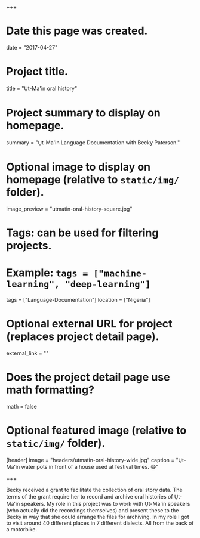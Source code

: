 +++
# Date this page was created.
date = "2017-04-27"

# Project title.
title = "U̠t-Ma'in oral history"

# Project summary to display on homepage.
summary = "U̠t-Ma'in Language Documentation with Becky Paterson."

# Optional image to display on homepage (relative to `static/img/` folder).
image_preview = "utmatin-oral-history-square.jpg"

# Tags: can be used for filtering projects.
# Example: `tags = ["machine-learning", "deep-learning"]`
tags = ["Language-Documentation"]
location = ["Nigeria"]

# Optional external URL for project (replaces project detail page).
external_link = ""

# Does the project detail page use math formatting?
math = false

# Optional featured image (relative to `static/img/` folder).
[header]
image = "headers/utmatin-oral-history-wide.jpg"
caption = "U̠t-Ma'in water pots in front of a house used at festival times. :smile:"

+++

Becky received a grant to facilitate the collection of oral story data. The terms of the grant require her to record and archive oral histories of U̠t-Ma'in speakers. My role in this project was to work with U̠t-Ma'in speakers (who actually did the recordings themselves) and present these to the Becky in way that she could arrange the files for archiving. In my role I got to visit around 40 different places in 7 different dialects. All from the back of a motorbike.
